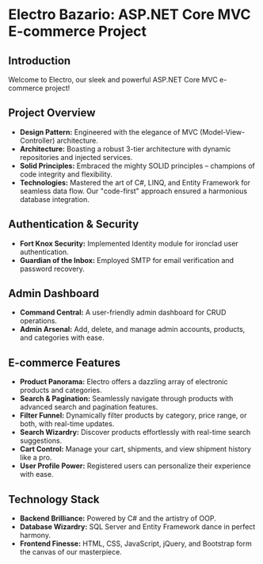<!-- Electro: ASP.NET Core MVC E-commerce Project  -->

# Electro Bazario: ASP.NET Core MVC E-commerce Project

## Introduction

Welcome to Electro, our sleek and powerful ASP.NET Core MVC e-commerce project!
## Project Overview

- **Design Pattern:** Engineered with the elegance of MVC (Model-View-Controller) architecture.
- **Architecture:** Boasting a robust 3-tier architecture with dynamic repositories and injected services.
- **Solid Principles:** Embraced the mighty SOLID principles – champions of code integrity and flexibility.
- **Technologies:** Mastered the art of C#, LINQ, and Entity Framework for seamless data flow. Our "code-first" approach ensured a harmonious database integration.

## Authentication & Security

- **Fort Knox Security:** Implemented Identity module for ironclad user authentication.
- **Guardian of the Inbox:** Employed SMTP for email verification and password recovery.

## Admin Dashboard

- **Command Central:** A user-friendly admin dashboard for CRUD operations.
- **Admin Arsenal:** Add, delete, and manage admin accounts, products, and categories with ease.

## E-commerce Features

- **Product Panorama:** Electro offers a dazzling array of electronic products and categories.
- **Search & Pagination:** Seamlessly navigate through products with advanced search and pagination features.
- **Filter Funnel:** Dynamically filter products by category, price range, or both, with real-time updates.
- **Search Wizardry:** Discover products effortlessly with real-time search suggestions.
- **Cart Control:** Manage your cart, shipments, and view shipment history like a pro.
- **User Profile Power:** Registered users can personalize their experience with ease.

## Technology Stack

- **Backend Brilliance:** Powered by C# and the artistry of OOP.
- **Database Wizardry:** SQL Server and Entity Framework dance in perfect harmony.
- **Frontend Finesse:** HTML, CSS, JavaScript, jQuery, and Bootstrap form the canvas of our masterpiece.
